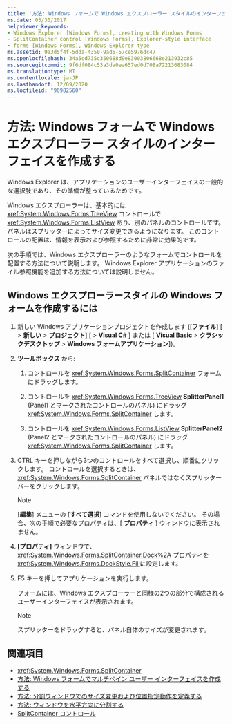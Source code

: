 ```yaml
---
title: '方法: Windows フォームで Windows エクスプローラー スタイルのインターフェイスを作成する'
ms.date: 03/30/2017
helpviewer_keywords:
- Windows Explorer [Windows Forms], creating with Windows Forms
- SplitContainer control [Windows Forms], Explorer-style interface
- forms [Windows Forms], Windows Explorer type
ms.assetid: 9a3d5f4f-5dda-4350-9ad5-57ce5976dc47
ms.openlocfilehash: 34a5cd735c350688d9e83003806668e213932c85
ms.sourcegitcommit: 9f6df084c53a3da0ea657ed0d708a72213683084
ms.translationtype: MT
ms.contentlocale: ja-JP
ms.lasthandoff: 12/09/2020
ms.locfileid: "96982560"
---
```

# <a name="how-to-create-a-windows-explorerstyle-interface-on-a-windows-form"></a>方法: Windows フォームで Windows エクスプローラー スタイルのインターフェイスを作成する
Windows Explorer は、アプリケーションのユーザーインターフェイスの一般的な選択肢であり、その準備が整っているためです。

 Windows エクスプローラーは、基本的には <xref:System.Windows.Forms.TreeView> コントロールで <xref:System.Windows.Forms.ListView> あり、別のパネルのコントロールです。 パネルはスプリッターによってサイズ変更できるようになります。 このコントロールの配置は、情報を表示および参照するために非常に効果的です。

 次の手順では、Windows エクスプローラーのようなフォームでコントロールを配置する方法について説明します。 Windows Explorer アプリケーションのファイル参照機能を追加する方法については説明しません。

## <a name="to-create-a-windows-explorer-style-windows-form"></a>Windows エクスプローラースタイルの Windows フォームを作成するには

1. 新しい Windows アプリケーションプロジェクトを作成します ([**ファイル**] [  >  **新しい**  >  **プロジェクト**] [  >  **Visual C#** ] または [ **Visual Basic**  >  **クラシックデスクトップ**  >  **Windows フォームアプリケーション**])。

2. **ツールボックス** から:

    1. コントロールを <xref:System.Windows.Forms.SplitContainer> フォームにドラッグします。

    2. コントロールを <xref:System.Windows.Forms.TreeView> **SplitterPanel1** (Panel1 とマークされたコントロールのパネル) にドラッグ <xref:System.Windows.Forms.SplitContainer> します。 

    3. コントロールを <xref:System.Windows.Forms.ListView> **SplitterPanel2** (Panel2 とマークされたコントロールのパネル) にドラッグ <xref:System.Windows.Forms.SplitContainer> します。 

3. CTRL キーを押しながら3つのコントロールをすべて選択し、順番にクリックします。 コントロールを選択するときは、 <xref:System.Windows.Forms.SplitContainer> パネルではなくスプリッターバーをクリックします。

    > [!NOTE]
    > [**編集**] メニューの [**すべて選択**] コマンドを使用しないでください。 その場合、次の手順で必要なプロパティは、[ **プロパティ** ] ウィンドウに表示されません。

4. **[プロパティ]** ウィンドウで、 <xref:System.Windows.Forms.SplitContainer.Dock%2A> プロパティを <xref:System.Windows.Forms.DockStyle.Fill>に設定します。

5. F5 キーを押してアプリケーションを実行します。

     フォームには、Windows エクスプローラーと同様の2つの部分で構成されるユーザーインターフェイスが表示されます。

    > [!NOTE]
    > スプリッターをドラッグすると、パネル自体のサイズが変更されます。

## <a name="see-also"></a>関連項目

- <xref:System.Windows.Forms.SplitContainer>
- [方法: Windows フォームでマルチペイン ユーザー インターフェイスを作成する](how-to-create-a-multipane-user-interface-with-windows-forms.md)
- [方法: 分割ウィンドウでのサイズ変更および位置指定動作を定義する](how-to-define-resize-and-positioning-behavior-in-a-split-window.md)
- [方法: ウィンドウを水平方向に分割する](how-to-split-a-window-horizontally.md)
- [SplitContainer コントロール](splitcontainer-control-windows-forms.md)
